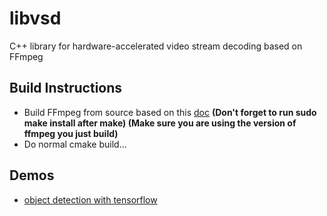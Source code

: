 # libvsd
C++ library for hardware-accelerated video stream decoding based on FFmpeg

## Build Instructions

- Build FFmpeg from source based on this [doc](https://developer.nvidia.com/ffmpeg)
**(Don't forget to run sudo make install after make) 
(Make sure you are using the version of ffmpeg you just build)**
- Do normal cmake build...

## Demos

- [object detection with tensorflow](src/demos/ObjectDetection/README.md)
